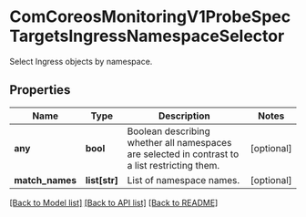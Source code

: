 # ComCoreosMonitoringV1ProbeSpecTargetsIngressNamespaceSelector

Select Ingress objects by namespace.
## Properties
Name | Type | Description | Notes
------------ | ------------- | ------------- | -------------
**any** | **bool** | Boolean describing whether all namespaces are selected in contrast to a list restricting them. | [optional] 
**match_names** | **list[str]** | List of namespace names. | [optional] 

[[Back to Model list]](../README.md#documentation-for-models) [[Back to API list]](../README.md#documentation-for-api-endpoints) [[Back to README]](../README.md)


